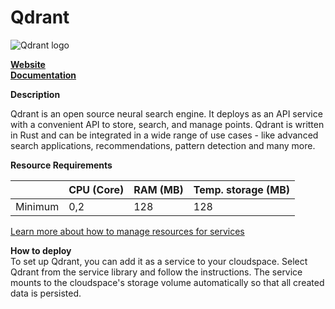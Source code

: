 ﻿# Qdrant

![Qdrant logo](https://api.mogenius.com/file/id/6e4ee805-db28-4881-b380-2ffeaa0e556c)

**[Website](https://qdrant.tech/)**  
**[Documentation](https://qdrant.tech/documentation/)**  

**Description**

Qdrant is an open source neural search engine. It deploys as an API service with a convenient API to store, search, and manage points. Qdrant is written in Rust and can be integrated in a wide range of use cases - like advanced search applications, recommendations, pattern detection and many more.

**Resource Requirements**

||CPU (Core)|RAM (MB)  |Temp. storage (MB)|
|--|--|--|--|
| Minimum | 0,2 | 128 | 128 |

[Learn more about how to manage resources for services](./../cloud-management/resource-management.md)

**How to deploy**  
To set up Qdrant, you can add it as a service to your cloudspace. Select Qdrant from the service library and follow the instructions. The service mounts to the cloudspace's storage volume automatically so that all created data is persisted.
